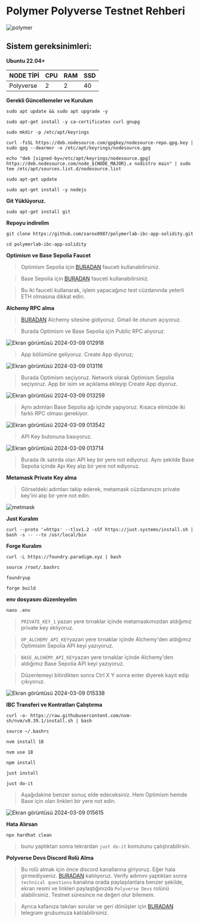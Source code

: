 # Polymer Polyverse Testnet Rehberi

![polymer](https://pbs.twimg.com/media/GHrV-BVaUAA5qFd?format=jpg&name=medium)



## Sistem gereksinimleri:

**Ubuntu 22.04+**

NODE TİPİ | CPU     | RAM      | SSD     |
| ------------- | ------------- | ------------- | -------- |
| Polyverse | 2          | 2         | 40  |
  
  

**Gerekli Güncellemeler ve Kurulum**

```
sudo apt update && sudo apt upgrade -y
```
```
sudo apt-get install -y ca-certificates curl gnupg
```
```
sudo mkdir -p /etc/apt/keyrings
```
```
curl -fsSL https://deb.nodesource.com/gpgkey/nodesource-repo.gpg.key | sudo gpg --dearmor -o /etc/apt/keyrings/nodesource.gpg
```
```
echo "deb [signed-by=/etc/apt/keyrings/nodesource.gpg] https://deb.nodesource.com/node_${NODE_MAJOR}.x nodistro main" | sudo tee /etc/apt/sources.list.d/nodesource.list
```
```
sudo apt-get update
```
```
sudo apt-get install -y nodejs
```


**Git Yüklüyoruz.**

```
sudo apt-get install git
```


**Repoyu indirelim**
```
git clone https://github.com/sarox0987/polymerlab-ibc-app-solidity.git
```
```
cd polymerlab-ibc-app-solidity
```

**Optimism ve Base Sepolia Faucet**

> Optimism Sepolia için [BURADAN](https://www.alchemy.com/faucets/optimism-sepolia) fauceti kullanabilirsiniz.

> Base Sepolia için [BURADAN](https://www.alchemy.com/faucets/base-sepolia) fauceti kullanabilirsiniz.

> Bu iki fauceti kullanarak, işlem yapacağınız test cüzdanında yeterli ETH olmasına dikkat edin.

**Alchemy RPC alma**

> [BURADAN](https://alchemy.com/?r=b9d675bdc6edda35) Alchemy sitesine gidiyoruz. Gmail ile oturum açıyoruz.

> Burada Optimism ve Base Sepolia için Public RPC alıyoruz.

![Ekran görüntüsü 2024-03-09 012918](https://github.com/CoinHuntersTR/Polymer-Polyverse-Tesneti/assets/111747226/701c5d2a-74dd-498c-a85e-a2ce941cdf81)

> App bölümüne geliyoruz. Create App diyoruz;

![Ekran görüntüsü 2024-03-09 013116](https://github.com/CoinHuntersTR/Polymer-Polyverse-Tesneti/assets/111747226/0bf9bb01-853f-4587-b751-621fc9a41803)

> Burada Optimism seçiyoruz. Network olarak Optimism Sepolia seçiyoruz. App bir isim ve açıklama ekleyip Create App diyoruz.

![Ekran görüntüsü 2024-03-09 013259](https://github.com/CoinHuntersTR/Polymer-Polyverse-Tesneti/assets/111747226/c4377cc0-1c69-4c92-9340-e295ecb940ad) 


> Aynı adımları Base Sepolia ağı içinde yapıyoruz. Kısaca elimizde iki farklı RPC olması gerekiyor.

![Ekran görüntüsü 2024-03-09 013542](https://github.com/CoinHuntersTR/Polymer-Polyverse-Tesneti/assets/111747226/e52f2d86-1fc0-432f-b311-cfe4c7c99c37)

> API Key butonuna basıyoruz.

![Ekran görüntüsü 2024-03-09 013714](https://github.com/CoinHuntersTR/Polymer-Polyverse-Tesneti/assets/111747226/612db66f-a03f-47c6-a93d-5d9fdd171a68)

> Burada ilk satırda olan API key bir yere not ediyoruz. Aynı şekilde Base Sepolia içinde Apı Key alıp bir yere not ediyoruz.

**Metamask Private Key alma**

> Görseldeki adımları takip ederek, metamask cüzdanınızın private key'ini alıp bir yere not edin.

![metmask](https://user-images.githubusercontent.com/111747226/214062437-69e144d9-528f-4a17-b46a-a747c1d5284c.png)


**Just Kuralım**

```
curl --proto '=https' --tlsv1.2 -sSf https://just.systems/install.sh | bash -s -- --to /usr/local/bin
```

**Forge Kuralım**

```
curl -L https://foundry.paradigm.xyz | bash
```
```
source /root/.bashrc
```
```
foundryup
```
```
forge build
```


**env dosyasını düzenleyelim**

```
nano .env
```

>  `PRIVATE_KEY_1` yazan yere tırnaklar içinde metamaskımızdan aldığımız private key ekliyoruz.

> `OP_ALCHEMY_API_KEY`yazan yere tırnaklar içinde Alchemy'den aldığımız Optimisim Sepolia API keyi yazıyoruz.

> `BASE_ALCHEMY_API_KEY`yazan yere tırnaklar içinde Alchemy'den aldığımız Base Sepolia API keyi yazıyoruz.

> Düzenlemeyi bitirdikten sonra Ctrl X Y sonra enter diyerek kayıt edip çıkıyoruz.

![Ekran görüntüsü 2024-03-09 015338](https://github.com/CoinHuntersTR/Polymer-Polyverse-Tesneti/assets/111747226/ddd16905-427d-4290-b128-a7c2daf56875)


**IBC Transferi ve Kontratları Çalıştırma**
```
curl -o- https://raw.githubusercontent.com/nvm-sh/nvm/v0.39.1/install.sh | bash
```
```
source ~/.bashrc
```
```
nvm install 18
```
```
nvm use 18
```
```
npm install
```

```
just install
```

```
just do-it
```
> Aşağıdakine benzer sonuç elde edeceksiniz. Hem Optimism hemde Base için olan linkleri bir yere not edin.

![Ekran görüntüsü 2024-03-09 015615](https://github.com/CoinHuntersTR/Polymer-Polyverse-Tesneti/assets/111747226/8483d2d2-ced3-4fcf-b8bd-12b30c2e8e7b)

**Hata Alırsan**
```
npx hardhat clean
```
> bunu yaptıktan sonra tekrardan `just do-it` komutunu çalıştırabilirsin.

**Polyverse Devs Discord Rolü Alma**

> Bu rolü almak için önce discord kanallarına giriyoruz. Eğer hala girmediyseniz. [BURADAN](https://discord.gg/DEedJybQqG) katılıyoruz. Verify adımını yaptıktan sonra `technical questions` kanalına orada paylaşılanlara benzer şekilde, ekran resmi ve linkleri paylaştığınızda `Polyverse Devs` rolünü alabilirsiniz. Testnet süresince ne değeri olur bilemem.

> Ayrıca kafanıza takılan sorular ve geri dönüşler için [BURADAN](https://t.me/PolymerTurkiye) telegram grubumuza katılabilirsiniz.
